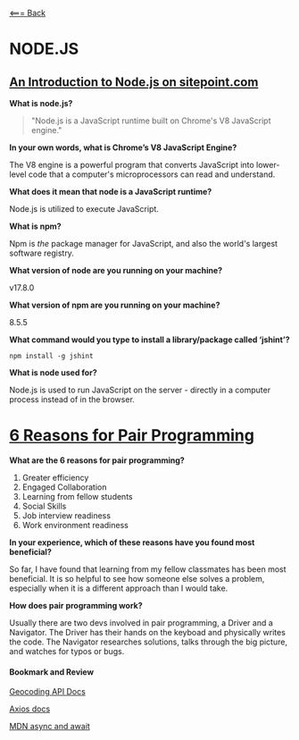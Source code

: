 [<=== Back](README.md)

# NODE.JS

## [An Introduction to Node.js on sitepoint.com](https://www.sitepoint.com/an-introduction-to-node-js/)

**What is node.js?**

> "Node.js is a JavaScript runtime built on Chrome's V8 JavaScript engine."

**In your own words, what is Chrome’s V8 JavaScript Engine?**

The V8 engine is a powerful program that converts JavaScript into lower-level code that a computer's microprocessors can read and understand.

**What does it mean that node is a JavaScript runtime?**

Node.js is utilized to execute JavaScript.

**What is npm?**

Npm is *the* package manager for JavaScript, and also the world's largest software registry.

**What version of node are you running on your machine?**

v17.8.0

**What version of npm are you running on your machine?**

8.5.5

**What command would you type to install a library/package called ‘jshint’?**

`npm install -g jshint`

**What is node used for?**

Node.js is used to run JavaScript on the server - directly in a computer process instead of in the browser.

# [6 Reasons for Pair Programming](https://www.codefellows.org/blog/6-reasons-for-pair-programming/)

**What are the 6 reasons for pair programming?**

1. Greater efficiency
2. Engaged Collaboration
3. Learning from fellow students
4. Social Skills
5. Job interview readiness
6. Work environment readiness

**In your experience, which of these reasons have you found most beneficial?**

So far, I have found that learning from my fellow classmates has been most beneficial. It is so helpful to see how someone else solves a problem, especially when it is a different approach than I would take.

**How does pair programming work?**

Usually there are two devs involved in pair programming, a Driver and a Navigator. The Driver has their hands on the keyboad and physically writes the code. The Navigator researches solutions, talks through the big picture, and watches for typos or bugs.

#### Bookmark and Review

[Geocoding API Docs](https://locationiq.com/)

[Axios docs](https://www.npmjs.com/package/axios)

[MDN async and await](https://developer.mozilla.org/en-US/docs/Learn/JavaScript/Asynchronous/Promises)